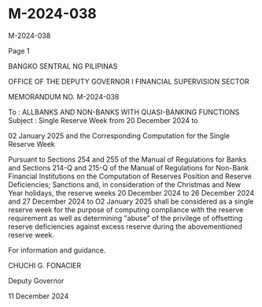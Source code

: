 # M-2024-038

M-2024-038

Page 1

BANGKO SENTRAL NG PILIPINAS

OFFICE OF THE DEPUTY GOVERNOR I FINANCIAL SUPERVISION SECTOR

MEMORANDUM NO. M-2024-038

To : ALLBANKS AND NON-BANKS WITH QUASI-BANKING FUNCTIONS Subject : Single Reserve Week from 20 December 2024 to

02 January 2025 and the Corresponding Computation for the Single Reserve Week

Pursuant to Sections 254 and 255 of the Manual of Regulations for Banks and Sections 214-Q and 215-Q of the Manual of Regulations for Non-Bank Financial Institutions on the Computation of Reserves Position and Reserve Deficiencies; Sanctions and, in consideration of the Christmas and New Year holidays, the reserve weeks 20 December 2024 to 26 December 2024 and 27 December 2024 to O2 January 2025 shall be considered as a single reserve week for the purpose of computing compliance with the reserve requirement as well as determining "abuse" of the privilege of offsetting reserve deficiencies against excess reserve during the abovementioned reserve week.

For information and guidance.

 CHUCHI G. FONACIER

Deputy Governor

11 December 2024